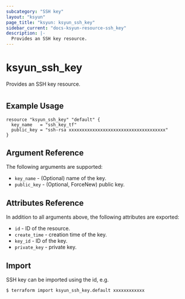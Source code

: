 ```yaml
---
subcategory: "SSH key"
layout: "ksyun"
page_title: "ksyun: ksyun_ssh_key"
sidebar_current: "docs-ksyun-resource-ssh_key"
description: |-
  Provides an SSH key resource.
---
```


# ksyun_ssh_key

Provides an SSH key resource.

#

## Example Usage

```hcl
resource "ksyun_ssh_key" "default" {
  key_name   = "ssh_key_tf"
  public_key = "ssh-rsa xxxxxxxxxxxxxxxxxxxxxxxxxxxxxxxxxxxxx"
}
```

## Argument Reference

The following arguments are supported:

* `key_name` - (Optional) name of the key.
* `public_key` - (Optional, ForceNew) public key.

## Attributes Reference

In addition to all arguments above, the following attributes are exported:

* `id` - ID of the resource.
* `create_time` - creation time of the key.
* `key_id` - ID of the key.
* `private_key` - private key.


## Import

SSH key can be imported using the id, e.g.

```
$ terraform import ksyun_ssh_key.default xxxxxxxxxxxx
```


